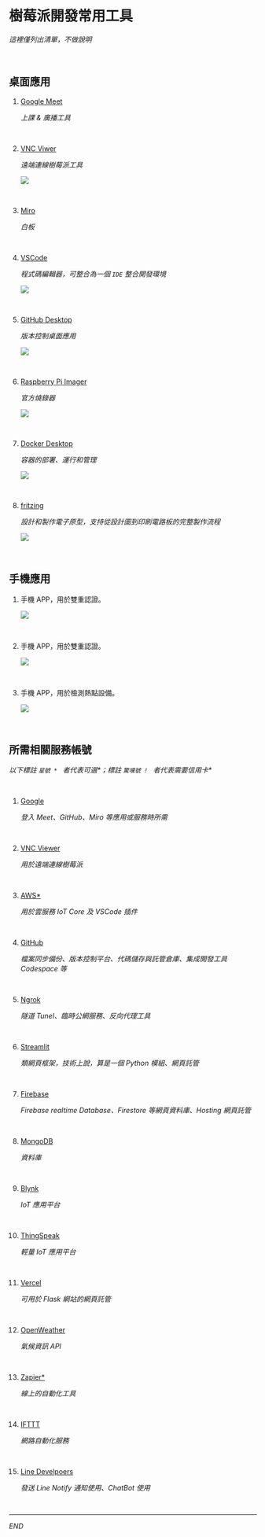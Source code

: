 # 樹莓派開發常用工具

_這裡僅列出清單，不做說明_

<br>

## 桌面應用

1. [Google Meet](https://meet.google.com/)

   _上課 & 廣播工具_

<br>

2. [VNC Viwer](https://www.realvnc.com/en/connect/download/viewer/)

   _遠端連線樹莓派工具_

   ![](images/img_08.png)

<br>

3. [Miro](https://miro.com/)

   _白板_

<br>

4. [VSCode](https://code.visualstudio.com/)

   _程式碼編輯器，可整合為一個 `IDE` 整合開發環境_

   ![](images/img_07.png)

<br>

5. [GitHub Desktop](https://desktop.github.com/)

   _版本控制桌面應用_

   ![](images/img_06.png)

<br>

6. [Raspberry Pi Imager](https://www.raspberrypi.com/software/)

   _官方燒錄器_

   ![](images/img_09.png)

<br>

7. [Docker Desktop](https://www.docker.com/products/docker-desktop/)

   _容器的部署、運行和管理_

   ![](images/img_10.png)

<br>

8. [fritzing](https://fritzing.org/)

   _設計和製作電子原型，支持從設計圖到印刷電路板的完整製作流程_

   ![](images/img_11.png)

<br>

## 手機應用

1. 手機 APP，用於雙重認證。

   ![](images/img_01.png)

<br>

2. 手機 APP，用於雙重認證。

   ![](images/img_02.png)

<br>

3. 手機 APP，用於檢測熱點設備。

   ![](images/img_03.png)

<br>

## 所需相關服務帳號

_以下標註 `星號 * ` 者代表可選*；標註 `驚嘆號 ! ` 者代表需要信用卡*_

<br>

1. [Google](https://google.com)

   _登入 Meet、GitHub、Miro 等應用或服務時所需_

<br>

2. [VNC Viewer](https://www.realvnc.com/en/connect/download/viewer/)

   _用於遠端連線樹莓派_

<br>

3. [AWS*](https://aws.amazon.com/tw/)

   _用於雲服務 IoT Core 及 VSCode 插件_

<br>

4. [GitHub](https://github.com/)

   _檔案同步備份、版本控制平台、代碼儲存與託管倉庫、集成開發工具 Codespace 等_

<br>

5. [Ngrok](https://ngrok.com/)

   _隧道 Tunel、臨時公網服務、反向代理工具_

<br>

6. [Streamlit](https://streamlit.io/)

   _類網頁框架，技術上說，算是一個 Python 模組、網頁託管_

<br>

7. [Firebase](https://firebase.google.com/)

   _Firebase realtime Database、Firestore 等網頁資料庫、Hosting 網頁託管_

<br>

8. [MongoDB](https://www.mongodb.com/zh-cn)

   _資料庫_

<br>

9. [Blynk](https://blynk.io/)

   _IoT 應用平台_

<br>

10. [ThingSpeak](https://thingspeak.com/)

      _輕量 IoT 應用平台_

<br>

11. [Vercel](https://vercel.com/)

      _可用於 Flask 網站的網頁託管_

<br>

12. [OpenWeather](https://openweathermap.org/)

      _氣候資訊 API_

<br>

13. [Zapier*](https://zapier.com/)

      _線上的自動化工具_

<br>

14. [IFTTT](https://ifttt.com/explore)

      _網路自動化服務_

<br>

15. [Line Develpoers](https://developers.line.biz/zh-hant/)

      _發送 Line Notify 通知使用、ChatBot 使用_

<br>

___

_END_